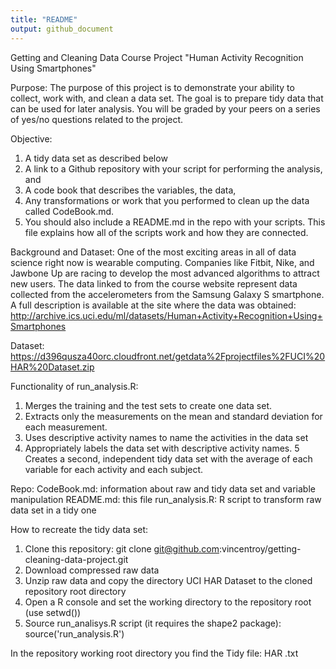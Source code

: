 ```yaml
---
title: "README"
output: github_document
---
```


Getting and Cleaning Data Course Project
"Human Activity Recognition Using Smartphones"

Purpose:
The purpose of this project is to demonstrate your ability to collect, work with, and clean a data set. The goal is to prepare tidy data that can be used for later analysis. You will be graded by your peers on a series of yes/no questions related to the project.

Objective:
1. A tidy data set as described below
2. A link to a Github repository with your script for performing the analysis, and
3. A code book that describes the variables, the data, 
4. Any transformations or work that you performed to clean up the data called CodeBook.md. 
5. You should also include a README.md in the repo with your scripts. This file explains how all of the scripts work and how they are connected.

Background and Dataset:
One of the most exciting areas in all of data science right now is wearable computing. Companies like Fitbit, Nike, and Jawbone Up are racing to develop the most advanced algorithms to attract new users. The data linked to from the course website represent data collected from the accelerometers from the Samsung Galaxy S smartphone. A full description is available at the site where the data was obtained: http://archive.ics.uci.edu/ml/datasets/Human+Activity+Recognition+Using+Smartphones

Dataset: https://d396qusza40orc.cloudfront.net/getdata%2Fprojectfiles%2FUCI%20HAR%20Dataset.zip

Functionality of run_analysis.R:
1. Merges the training and the test sets to create one data set.
2. Extracts only the measurements on the mean and standard deviation for each measurement.
3. Uses descriptive activity names to name the activities in the data set
4. Appropriately labels the data set with descriptive activity names.
5  Creates a second, independent tidy data set with the average of each variable for each activity and each subject.

Repo:
CodeBook.md: information about raw and tidy data set and variable manipulation 
README.md: this file
run_analysis.R: R script to transform raw data set in a tidy one

How to recreate the tidy data set:
1. Clone this repository: git clone git@github.com:vincentroy/getting-cleaning-data-project.git
2. Download compressed raw data
3. Unzip raw data and copy the directory UCI HAR Dataset to the cloned repository root directory
4. Open a R console and set the working directory to the repository root (use setwd())
5. Source run_analisys.R script (it requires the shape2 package): source('run_analysis.R')

In the repository working root directory you find the Tidy file: 
HAR <current date time>.txt 
